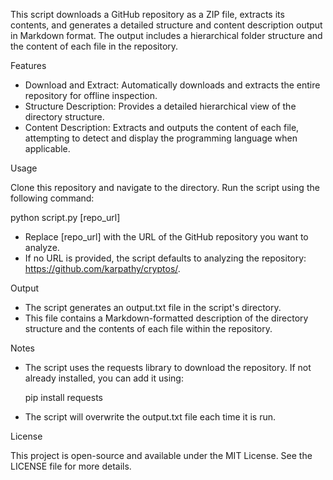 This script downloads a GitHub repository as a ZIP file, extracts its contents, and generates a detailed structure and content description output in Markdown format. The output includes a hierarchical folder structure and the content of each file in the repository.

Features

- Download and Extract: Automatically downloads and extracts the entire repository for offline inspection.
- Structure Description: Provides a detailed hierarchical view of the directory structure.
- Content Description: Extracts and outputs the content of each file, attempting to detect and display the programming language when applicable.

Usage

Clone this repository and navigate to the directory. Run the script using the following command:

python script.py [repo_url]

- Replace [repo_url] with the URL of the GitHub repository you want to analyze.
- If no URL is provided, the script defaults to analyzing the repository: https://github.com/karpathy/cryptos/.

Output

- The script generates an output.txt file in the script's directory.
- This file contains a Markdown-formatted description of the directory structure and the contents of each file within the repository.

Notes

- The script uses the requests library to download the repository. If not already installed, you can add it using:

  pip install requests

- The script will overwrite the output.txt file each time it is run.

License

This project is open-source and available under the MIT License. See the LICENSE file for more details.
